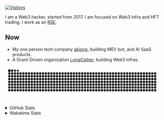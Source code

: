 <!-- markdownlint-disable MD041 MD010 MD033 -->
[![Visitors](https://api.visitorbadge.io/api/daily?path=Akagi201%2FAkagi201&label=Visitors%20Today&countColor=%2337d67a)](https://visitorbadge.io/status?path=Akagi201%2FAkagi201)

I am a Web3 hacker, started from 2017. I am focused on Web3 Infra and HFT trading.
I work as an [RSE](https://us-rse.org/about/what-is-an-rse/).

## Now

* My one person tech company [akjong](https://github.com/akjong), building MEV bot, and AI SaaS products.
* A Grant-Driven organization [LongCipher](https://github.com/longcipher), building Web3 infras.

[![github contribution grid snake animation](https://raw.githubusercontent.com/Akagi201/Akagi201/output/github-contribution-grid-snake.svg#gh-light-mode-only)](https://github.com/Akagi201)

<details>
<summary>GitHub Stats</summary>
  <a href="https://github.com/Akagi201"><img alt="Profile Detail" src="https://raw.githubusercontent.com/Akagi201/Akagi201/master/profile-summary-card-output/dracula/0-profile-details.svg" /></a>
  <a href="https://github.com/Akagi201"><img alt="Github Stats" src="https://raw.githubusercontent.com/Akagi201/Akagi201/master/profile-summary-card-output/dracula/3-stats.svg" /></a>
  <a href="https://github.com/Akagi201"><img alt="Lang By Commits" src="https://raw.githubusercontent.com/Akagi201/Akagi201/master/profile-summary-card-output/dracula/2-most-commit-language.svg" /></a>
</details>

<details>
<summary>Wakatime Stats</summary>
<br>

<!--START_SECTION:waka-->

```txt
From: 28 February 2025 - To: 07 March 2025

Total Time: 29 hrs 1 min

Other              17 hrs 52 mins  ███████████████▒░░░░░░░░░   61.58 %
Rust               6 hrs 21 mins   █████▒░░░░░░░░░░░░░░░░░░░   21.91 %
sh                 1 hr 17 mins    █░░░░░░░░░░░░░░░░░░░░░░░░   04.46 %
TOML               1 hr 14 mins    █░░░░░░░░░░░░░░░░░░░░░░░░   04.30 %
TypeScript         36 mins         ▓░░░░░░░░░░░░░░░░░░░░░░░░   02.12 %
XML                23 mins         ▒░░░░░░░░░░░░░░░░░░░░░░░░   01.33 %
Markdown           18 mins         ▒░░░░░░░░░░░░░░░░░░░░░░░░   01.07 %
Text               16 mins         ▒░░░░░░░░░░░░░░░░░░░░░░░░   00.94 %
Python             15 mins         ▒░░░░░░░░░░░░░░░░░░░░░░░░   00.91 %
JavaScript         8 mins          ░░░░░░░░░░░░░░░░░░░░░░░░░   00.49 %
```

<!--END_SECTION:waka-->

</details>
